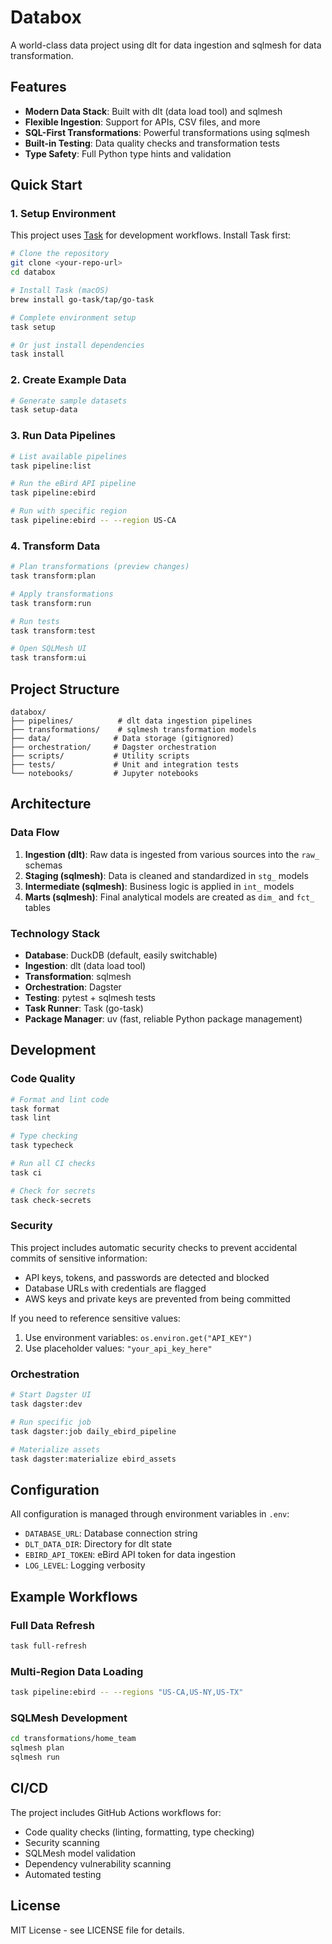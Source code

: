 # Databox

A world-class data project using dlt for data ingestion and sqlmesh for data transformation.

## Features

- **Modern Data Stack**: Built with dlt (data load tool) and sqlmesh
- **Flexible Ingestion**: Support for APIs, CSV files, and more
- **SQL-First Transformations**: Powerful transformations using sqlmesh
- **Built-in Testing**: Data quality checks and transformation tests
- **Type Safety**: Full Python type hints and validation

## Quick Start

### 1. Setup Environment

This project uses [Task](https://taskfile.dev/) for development workflows. Install Task first:

```bash
# Clone the repository
git clone <your-repo-url>
cd databox

# Install Task (macOS)
brew install go-task/tap/go-task

# Complete environment setup
task setup

# Or just install dependencies
task install
```

### 2. Create Example Data

```bash
# Generate sample datasets
task setup-data
```

### 3. Run Data Pipelines

```bash
# List available pipelines
task pipeline:list

# Run the eBird API pipeline
task pipeline:ebird

# Run with specific region
task pipeline:ebird -- --region US-CA
```

### 4. Transform Data

```bash
# Plan transformations (preview changes)
task transform:plan

# Apply transformations
task transform:run

# Run tests
task transform:test

# Open SQLMesh UI
task transform:ui
```

## Project Structure

```
databox/
├── pipelines/          # dlt data ingestion pipelines
├── transformations/    # sqlmesh transformation models
├── data/              # Data storage (gitignored)
├── orchestration/     # Dagster orchestration
├── scripts/           # Utility scripts
├── tests/             # Unit and integration tests
└── notebooks/         # Jupyter notebooks
```

## Architecture

### Data Flow

1. **Ingestion (dlt)**: Raw data is ingested from various sources into the `raw_` schemas
2. **Staging (sqlmesh)**: Data is cleaned and standardized in `stg_` models
3. **Intermediate (sqlmesh)**: Business logic is applied in `int_` models
4. **Marts (sqlmesh)**: Final analytical models are created as `dim_` and `fct_` tables

### Technology Stack

- **Database**: DuckDB (default, easily switchable)
- **Ingestion**: dlt (data load tool)
- **Transformation**: sqlmesh
- **Orchestration**: Dagster
- **Testing**: pytest + sqlmesh tests
- **Task Runner**: Task (go-task)
- **Package Manager**: uv (fast, reliable Python package management)

## Development

### Code Quality

```bash
# Format and lint code
task format
task lint

# Type checking
task typecheck

# Run all CI checks
task ci

# Check for secrets
task check-secrets
```

### Security

This project includes automatic security checks to prevent accidental commits of sensitive information:

- API keys, tokens, and passwords are detected and blocked
- Database URLs with credentials are flagged
- AWS keys and private keys are prevented from being committed

If you need to reference sensitive values:
1. Use environment variables: `os.environ.get("API_KEY")`
2. Use placeholder values: `"your_api_key_here"`

### Orchestration

```bash
# Start Dagster UI
task dagster:dev

# Run specific job
task dagster:job daily_ebird_pipeline

# Materialize assets
task dagster:materialize ebird_assets
```

## Configuration

All configuration is managed through environment variables in `.env`:

- `DATABASE_URL`: Database connection string
- `DLT_DATA_DIR`: Directory for dlt state
- `EBIRD_API_TOKEN`: eBird API token for data ingestion
- `LOG_LEVEL`: Logging verbosity

## Example Workflows

### Full Data Refresh
```bash
task full-refresh
```

### Multi-Region Data Loading
```bash
task pipeline:ebird -- --regions "US-CA,US-NY,US-TX"
```

### SQLMesh Development
```bash
cd transformations/home_team
sqlmesh plan
sqlmesh run
```

## CI/CD

The project includes GitHub Actions workflows for:
- Code quality checks (linting, formatting, type checking)
- Security scanning
- SQLMesh model validation
- Dependency vulnerability scanning
- Automated testing

## License

MIT License - see LICENSE file for details.
